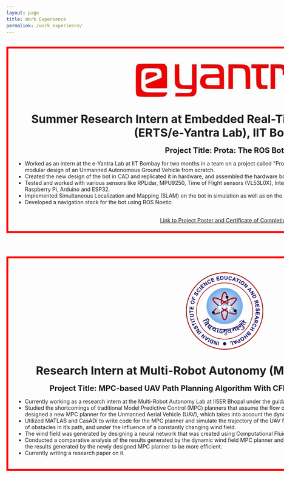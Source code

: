 ```yaml
---
layout: page
title: Work Experience
permalink: /work_experience/
---
```


<html>
<head>
<style>
#bordering{
  width: 1100px;
  height: 140x;
  padding: 20px;
  border: 5px solid red;
  margin: 0;
}
</style>
</head>
</html>

<br>


<div id ="bordering">
<br>
<center>
<img title="eYSIP" alt="Alt text" src="/images/eysip.jpeg">
</center>

<br>
<br>

<center>
<b style="font-size:30px"> Summer Research Intern at Embedded Real-Time Systems Laboratory (ERTS/e-Yantra Lab), IIT Bombay </b> 
</center>
<br>
<center>
<b style="font-size:20px"> Project Title: Prota: The ROS Bot </b>
</center>
<ul>
    <li> Worked as an intern at the e-Yantra Lab at IIT Bombay for two months in a team on a project called "Prota: The ROS Bot", that aimed to create an efficient and modular design of an Unmanned Autonomous Ground Vehicle from scratch. </li>
    <li> Created the new design of the bot in CAD and replicated it in hardware, and assembled the hardware bot. </li>
    <li> Tested and worked with various sensors like RPLidar, MPU9250, Time of Flight sensors (VL53L0X), Intel Realsense D435i depth camera, etc, as well as used Raspberry Pi, Arduino and ESP32. </li>
    <li> Implemented Simultaneous Localization and Mapping (SLAM) on the bot in simulation as well as on the hardware bot. </li>
    <li> Developed a navigation stack for the bot using ROS Noetic. </li>
</ul>
<br>
<center>
<a href="https://drive.google.com/drive/folders/1mtaB0RybpWtX2-aTeWSyXiaaacoF5-rM" target="_blank"> Link to Project Poster and Certificate of Completion </a>
</center>
</div>

<br><br>


<div id ="bordering">
<br>
<center>
<img title="iiserb" alt="Alt text" src="/images/iiserb.jpg">
</center>

<br>
<br>

<center>
<b style="font-size:30px">  Research Intern at Multi-Robot Autonomy (MOON) Lab, IISER Bhopal </b>
</center>
<br>
<!--
<b style="font-size:20px"> Project 1: Dynamic Collision Avoidance Algorithms for UAVs using Neural Radiance Fields (NeRF) </b>
-->
<!--
<ul>
    <li> I am currently working as a research intern at the Multi-Robot Autonomy Lab at IISER Bhopal under the guidance of Dr. P. B. Sujit. </li>
    <li> I am working on implementing Dynamic Collision Avoidance Algorithms for UAVs using Neural Radiance Fields(NeRF). </li>
    <li> I have researched and learned about Neural Signed Distance Field and Incremental Signed Distance Fields(iSDF) and how they can be used for perception in UAVs. </li>
    <li> I am currently understanding and trying to modify the code of iSDF for our use case and holding a Literature Survey on dynamic obstacle avoidance algorithms. </li>
</ul> 
-->
<center>
<b style="font-size:20px"> Project Title: MPC-based UAV Path Planning Algorithm With CFD-Based Wind Field Estimation. </b>
</center>
<ul>
    <li> Currently working as a research intern at the Multi-Robot Autonomy Lab at IISER Bhopal under the guidance of Dr. P. B. Sujit and Dr. Manoj Kumar Tripathi. </li>
    <li> Studied the shortcomings of traditional Model Predictive Control (MPC) planners that assume the flow of the wind field in the environment to be constant, and designed a new MPC planner for the Unmanned Aerial Vehicle (UAV), which takes into account the dynamic nature of the wind field. </li>
    <li> Utilized MATLAB and CasADi to write code for the MPC planner and simulate the trajectory of the UAV from a start point to a goal point, against different numbers of obstacles in it’s path, and under the influence of a constantly changing wind field. </li>
    <li> The wind field was generated by designing a neural network that was created using Computational Fluid Dynamics (CFD) and DeepXDE. </li>
    <li> Conducted a comparative analysis of the results generated by the dynamic wind field MPC planner and the traditional constant wind field MPC planner, and found the results generated by the newly designed MPC planner to be more efficient. </li>
    <li> Currently writing a research paper on it. </li>
</ul> 
</div>

